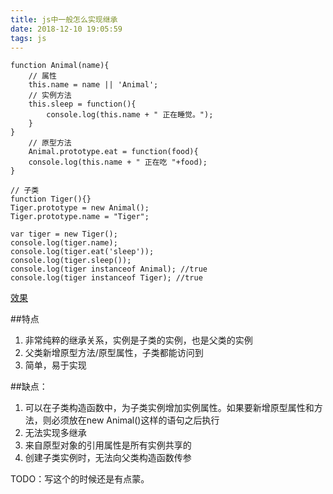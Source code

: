 ```yaml
---
title: js中一般怎么实现继承
date: 2018-12-10 19:05:59
tags: js
---
```


```
function Animal(name){
    // 属性
    this.name = name || 'Animal';
    // 实例方法
    this.sleep = function(){
        console.log(this.name + " 正在睡觉。");
    }
}
    // 原型方法
    Animal.prototype.eat = function(food){
    console.log(this.name + " 正在吃 "+food);
}

// 子类
function Tiger(){}
Tiger.prototype = new Animal();
Tiger.prototype.name = "Tiger";

var tiger = new Tiger();
console.log(tiger.name);
console.log(tiger.eat('sleep'));
console.log(tiger.sleep());
console.log(tiger instanceof Animal); //true 
console.log(tiger instanceof Tiger); //true
```

[效果](/images/微信截图_20181211092617.png)

##特点

1. 非常纯粹的继承关系，实例是子类的实例，也是父类的实例
2. 父类新增原型方法/原型属性，子类都能访问到
3. 简单，易于实现

##缺点：

1. 可以在子类构造函数中，为子类实例增加实例属性。如果要新增原型属性和方法，则必须放在new Animal()这样的语句之后执行
2. 无法实现多继承
3. 来自原型对象的引用属性是所有实例共享的
4. 创建子类实例时，无法向父类构造函数传参

TODO：写这个的时候还是有点蒙。